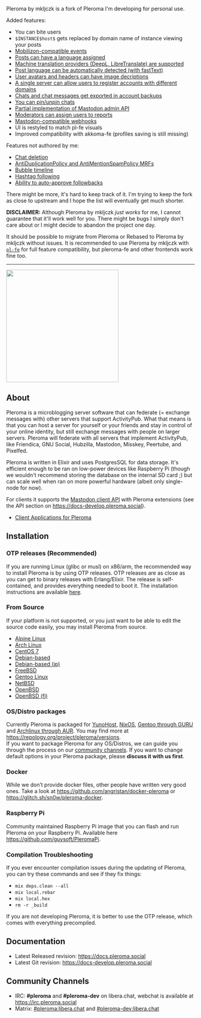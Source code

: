 Pleroma by mkljczk is a fork of Pleroma I'm developing for personal use.

Added features:

- You can bite users
- `$INSTANCE$host$` gets replaced by domain name of instance viewing your posts
- [Mobilizon-compatible events](https://git.pleroma.social/pleroma/pleroma/-/merge_requests/3955)
- [Posts can have a language assigned](https://git.pleroma.social/pleroma/pleroma/-/merge_requests/3940)
- [Machine translation providers (DeepL, LibreTranslate) are supported](https://git.pleroma.social/pleroma/pleroma/-/merge_requests/4102)
- [Post language can be automatically detected (with fastText)](https://git.pleroma.social/pleroma/pleroma/-/merge_requests/4103)
- [User avatars and headers can have image decriptions](https://git.pleroma.social/pleroma/pleroma/-/merge_requests/4227)
- [A single server can allow users to register accounts with different domains](https://git.pleroma.social/pleroma/pleroma/-/merge_requests/3965)
- [Chats and chat messages get exported in account backups](https://git.pleroma.social/pleroma/pleroma/-/merge_requests/4088)
- [You can pin/unpin chats](https://git.pleroma.social/pleroma/pleroma/-/merge_requests/3637)
- [Partial implementation of Mastodon admin API](https://git.pleroma.social/pleroma/pleroma/-/merge_requests/3671)
- [Moderators can assign users to reports](https://git.pleroma.social/pleroma/pleroma/-/merge_requests/3670)
- [Mastodon-compatible webhooks](https://git.pleroma.social/pleroma/pleroma/-/merge_requests/3683)
- UI is restyled to match pl-fe visuals
- Improved compatibility with akkoma-fe (profiles saving is still missing)

Features not authored by me:
- [Chat deletion](https://git.pleroma.social/pleroma/pleroma/-/merge_requests/3029)
- [AntiDuplicationPolicy and AntiMentionSpamPolicy MRFs](https://gitlab.com/soapbox-pub/rebased/-/merge_requests/249)
- [Bubble timeline](https://akkoma.dev/AkkomaGang/akkoma/pulls/100)
- [Hashtag following](https://akkoma.dev/AkkomaGang/akkoma/pulls/341)
- [Ability to auto-approve followbacks](https://akkoma.dev/AkkomaGang/akkoma/pulls/674)

There might be more, it's hard to keep track of it. I'm trying to keep the fork as close to upstream and I hope the list will eventually get much shorter.

**DISCLAIMER:**
Although Pleroma by mkljczk *just works* for me, I cannot guarantee that it'll work well for you. There might be bugs I simply don't care about or I might decide to abandon the project one day.

It should be possible to migrate from Pleroma or Rebased to Pleroma by mkljczk without issues. It is recommended to use Pleroma by mkljczk with [`pl-fe`](https://github.com/mkljczk/pl-fe/tree/develop/packages/pl-fe) for full feature compatibility, but pleroma-fe and other frontends work fine too.

---

<img src="https://git.pleroma.social/pleroma/pleroma/uploads/8cec84f5a084d887339f57deeb8a293e/pleroma-banner-vector-nopad-notext.svg" width="300px" />

## About 

Pleroma is a microblogging server software that can federate (= exchange messages with) other servers that support ActivityPub. What that means is that you can host a server for yourself or your friends and stay in control of your online identity, but still exchange messages with people on larger servers. Pleroma will federate with all servers that implement ActivityPub, like Friendica, GNU Social, Hubzilla, Mastodon, Misskey, Peertube, and Pixelfed.

Pleroma is written in Elixir and uses PostgresSQL for data storage. It's efficient enough to be ran on low-power devices like Raspberry Pi (though we wouldn't recommend storing the database on the internal SD card ;) but can scale well when ran on more powerful hardware (albeit only single-node for now).

For clients it supports the [Mastodon client API](https://docs.joinmastodon.org/api/guidelines/) with Pleroma extensions (see the API section on <https://docs-develop.pleroma.social>).

- [Client Applications for Pleroma](https://docs-develop.pleroma.social/backend/clients/)

## Installation

### OTP releases (Recommended)
If you are running Linux (glibc or musl) on x86/arm, the recommended way to install Pleroma is by using OTP releases. OTP releases are as close as you can get to binary releases with Erlang/Elixir. The release is self-contained, and provides everything needed to boot it. The installation instructions are available [here](https://docs-develop.pleroma.social/backend/installation/otp_en/).

### From Source
If your platform is not supported, or you just want to be able to edit the source code easily, you may install Pleroma from source.

- [Alpine Linux](https://docs-develop.pleroma.social/backend/installation/alpine_linux_en/)
- [Arch Linux](https://docs-develop.pleroma.social/backend/installation/arch_linux_en/)
- [CentOS 7](https://docs-develop.pleroma.social/backend/installation/centos7_en/)
- [Debian-based](https://docs-develop.pleroma.social/backend/installation/debian_based_en/)
- [Debian-based (jp)](https://docs-develop.pleroma.social/backend/installation/debian_based_jp/)
- [FreeBSD](https://docs-develop.pleroma.social/backend/installation/freebsd_en/)
- [Gentoo Linux](https://docs-develop.pleroma.social/backend/installation/gentoo_en/)
- [NetBSD](https://docs-develop.pleroma.social/backend/installation/netbsd_en/)
- [OpenBSD](https://docs-develop.pleroma.social/backend/installation/openbsd_en/)
- [OpenBSD (fi)](https://docs-develop.pleroma.social/backend/installation/openbsd_fi/)

### OS/Distro packages
Currently Pleroma is packaged for [YunoHost](https://yunohost.org), [NixOS](https://nixos.org), [Gentoo through GURU](https://gentoo.org/) and [Archlinux through AUR](https://aur.archlinux.org/packages/pleroma). You may find more at <https://repology.org/project/pleroma/versions>.  
If you want to package Pleroma for any OS/Distros, we can guide you through the process on our [community channels](#community-channels). If you want to change default options in your Pleroma package, please **discuss it with us first**.

### Docker
While we don’t provide docker files, other people have written very good ones. Take a look at <https://github.com/angristan/docker-pleroma> or <https://glitch.sh/sn0w/pleroma-docker>.

### Raspberry Pi
Community maintained Raspberry Pi image that you can flash and run Pleroma on your Raspberry Pi. Available here <https://github.com/guysoft/PleromaPi>.

### Compilation Troubleshooting
If you ever encounter compilation issues during the updating of Pleroma, you can try these commands and see if they fix things:

- `mix deps.clean --all`
- `mix local.rebar`
- `mix local.hex`
- `rm -r _build`

If you are not developing Pleroma, it is better to use the OTP release, which comes with everything precompiled.

## Documentation
- Latest Released revision: <https://docs.pleroma.social>
- Latest Git revision: <https://docs-develop.pleroma.social>

## Community Channels
* IRC: **#pleroma** and **#pleroma-dev** on libera.chat, webchat is available at <https://irc.pleroma.social>
* Matrix: [#pleroma:libera.chat](https://matrix.to/#/#pleroma:libera.chat) and [#pleroma-dev:libera.chat](https://matrix.to/#/#pleroma-dev:libera.chat)
